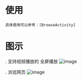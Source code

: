 # 使用
    具体使用可以参考：[BrowseActivity]

# 图示
  . 支持视频播放的 全屏播放
  ![image](https://user-images.githubusercontent.com/6622321/187073894-10526c46-8cf0-4279-9833-208187a2dd60.png)

  . 浏览网页
  ![image](https://user-images.githubusercontent.com/6622321/187073903-c5cdf646-ce0c-49fb-8a42-c4abba3e8c63.png)

